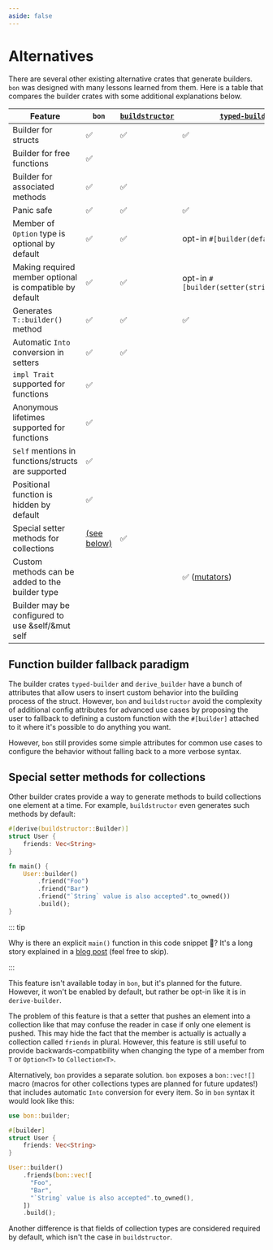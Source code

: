 ```yaml
---
aside: false
---
```


# Alternatives

There are several other existing alternative crates that generate builders. `bon` was designed with many lessons learned from them. Here is a table that compares the builder crates with some additional explanations below.

<!-- If you want to edit the table below make sure to reduce the font size in editor or turn off word wrap to easier view the table -->

Feature                                                  | `bon`              | [`buildstructor`]  | [`typed-builder`]                                                   | [`derive_builder`]
---------------------------------------------------------|--------------------|--------------------|---------------------------------------------------------------------|-------------------
Builder for structs                                      | :white_check_mark: | :white_check_mark: | :white_check_mark:                                                  | :white_check_mark:
Builder for free functions                               | :white_check_mark: |                    |                                                                     |
Builder for associated methods                           | :white_check_mark: | :white_check_mark: |                                                                     |
Panic safe                                               | :white_check_mark: | :white_check_mark: | :white_check_mark:                                                  | `build()` returns a `Result`
Member of `Option` type is optional by default           | :white_check_mark: | :white_check_mark: | <span class="nobr">opt-in `#[builder(default)]`</span>              | <span class="nobr">opt-in `#[builder(default)]`</span>
Making required member optional is compatible by default | :white_check_mark: | :white_check_mark: | <span class="nobr">opt-in `#[builder(setter(strip_option))]`</span> | <span class="nobr">opt-in `#[builder(setter(strip_option))]`</span>
Generates `T::builder()` method                          | :white_check_mark: | :white_check_mark: | :white_check_mark:                                                  | only `Builder::default()`
Automatic `Into` conversion in setters                   | :white_check_mark: | :white_check_mark: |                                                                     |
 `impl Trait` supported for functions                    | :white_check_mark: |                    |                                                                     |
Anonymous lifetimes supported for functions              | :white_check_mark: |                    |                                                                     |
`Self` mentions in functions/structs are supported       | :white_check_mark: |                    |                                                                     |
Positional function is hidden by default                 | :white_check_mark: |                    |                                                                     |
Special setter methods for collections                   | [(see below)][r1]  | :white_check_mark: |                                                                     | :white_check_mark:
Custom methods can be added to the builder type          |                    |                    | :white_check_mark: ([mutators])                                     | :white_check_mark:
Builder may be configured to use &self/&mut self         |                    |                    |                                                                     | :white_check_mark:

## Function builder fallback paradigm

The builder crates `typed-builder` and `derive_builder` have a bunch of attributes that allow users to insert custom behavior into the building process of the struct. However, `bon` and `buildstructor` avoid the complexity of additional config attributes for advanced use cases by proposing the user to fallback to defining a custom function with the `#[builder]` attached to it where it's possible to do anything you want.

However, `bon` still provides some simple attributes for common use cases to configure the behavior without falling back to a more verbose syntax.

## Special setter methods for collections

Other builder crates provide a way to generate methods to build collections one element at a time. For example, `buildstructor` even generates such methods by default:

```rust
#[derive(buildstructor::Builder)]
struct User {
    friends: Vec<String>
}

fn main() {
    User::builder()
        .friend("Foo")
        .friend("Bar")
        .friend("`String` value is also accepted".to_owned())
        .build();
}
```

::: tip

Why is there an explicit `main()` function in this code snippet 🤔? It's a long story explained in a [blog post](../../blog/avoid-child-modules-in-macros) (feel free to skip).

:::

This feature isn't available today in `bon`, but it's planned for the future. However, it won't be enabled by default, but rather be opt-in like it is in `derive-builder`.

The problem of this feature is that a setter that pushes an element into a collection like that may confuse the reader in case if only one element is pushed. This may hide the fact that the member is actually is actually a collection called `friends` in plural. However, this feature is still useful to provide backwards-compatibility when changing the type of a member from `T` or `Option<T>` to `Collection<T>`.

Alternatively, `bon` provides a separate solution. `bon` exposes a `bon::vec![]` macro (macros for other collections types are planned for future updates!) that includes automatic `Into` conversion for every item. So in `bon` syntax it would look like this:

```rust
use bon::builder;

#[builder]
struct User {
    friends: Vec<String>
}

User::builder()
    .friends(bon::vec![
      "Foo",
      "Bar",
      "`String` value is also accepted".to_owned(),
    ])
    .build();
```

Another difference is that fields of collection types are considered required by default, which isn't the case in `buildstructor`.

[`buildstructor`]: https://docs.rs/buildstructor/latest/buildstructor/
[`typed-builder`]: https://docs.rs/typed-builder/latest/typed_builder/
[`derive_builder`]: https://docs.rs/derive_builder/latest/derive_builder/
[mutators]: https://docs.rs/typed-builder/latest/typed_builder/derive.TypedBuilder.html#mutators
[r1]: #special-setter-methods-for-collections
